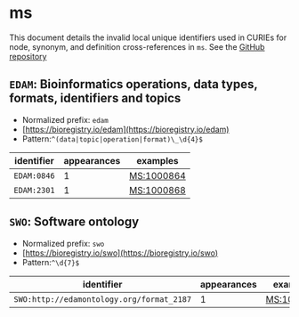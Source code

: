 # ms

This document details the invalid local unique identifiers used in CURIEs
for node, synonym, and definition cross-references in `ms`. See the [GitHub repository](https://github.com/HUPO-PSI/psi-ms-CV)


## `EDAM`: Bioinformatics operations, data types, formats, identifiers and topics

- Normalized prefix: `edam`
- [https://bioregistry.io/edam](https://bioregistry.io/edam)
- Pattern:`^(data|topic|operation|format)\_\d{4}$`

| identifier   |   appearances | examples                                        |
|--------------|---------------|-------------------------------------------------|
| `EDAM:0846`  |             1 | [MS:1000864](https://bioregistry.io/MS:1000864) |
| `EDAM:2301`  |             1 | [MS:1000868](https://bioregistry.io/MS:1000868) |

## `SWO`: Software ontology

- Normalized prefix: `swo`
- [https://bioregistry.io/swo](https://bioregistry.io/swo)
- Pattern:`^\d{7}$`

| identifier                                |   appearances | examples                                        |
|-------------------------------------------|---------------|-------------------------------------------------|
| `SWO:http://edamontology.org/format_2187` |             1 | [MS:1002659](https://bioregistry.io/MS:1002659) |

